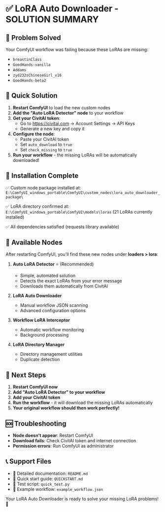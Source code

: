 # ✅ LoRA Auto Downloader - SOLUTION SUMMARY

## 🎯 **Problem Solved**

Your ComfyUI workflow was failing because these LoRAs are missing:
- `breastinClass`
- `GoodHands-vanilla` 
- `Addams`
- `zyd232sChineseGirl_v16`
- `GoodHands-beta2`

## 🚀 **Quick Solution**

1. **Restart ComfyUI** to load the new custom nodes
2. **Add the "Auto LoRA Detector" node** to your workflow
3. **Get your CivitAI token**:
   - Go to https://civitai.com → Account Settings → API Keys
   - Generate a new key and copy it
4. **Configure the node**:
   - Paste your CivitAI token
   - Set `auto_download` to `true`
   - Set `check_missing` to `true`
5. **Run your workflow** - the missing LoRAs will be automatically downloaded!

## 📁 **Installation Complete**

✅ Custom node package installed at:
`E:\ComfyUI_windows_portable\ComfyUI\custom_nodes\lora_auto_downloader_package\`

✅ LoRA directory confirmed at:
`E:\ComfyUI_windows_portable\ComfyUI\models\loras` (21 LoRAs currently installed)

✅ All dependencies satisfied (requests library available)

## 🔧 **Available Nodes**

After restarting ComfyUI, you'll find these new nodes under **loaders > lora**:

1. **Auto LoRA Detector** ⭐ (Recommended)
   - Simple, automated solution
   - Detects the exact LoRAs from your error message
   - Downloads them automatically from CivitAI

2. **LoRA Auto Downloader**
   - Manual workflow JSON scanning
   - Advanced configuration options

3. **Workflow LoRA Interceptor**
   - Automatic workflow monitoring
   - Background processing

4. **LoRA Directory Manager**
   - Directory management utilities
   - Duplicate detection

## 🎯 **Next Steps**

1. **Restart ComfyUI now**
2. **Add "Auto LoRA Detector" to your workflow**
3. **Add your CivitAI token**
4. **Run the workflow** - it will download the missing LoRAs automatically
5. **Your original workflow should then work perfectly!**

## 🆘 **Troubleshooting**

- **Node doesn't appear**: Restart ComfyUI
- **Download fails**: Check CivitAI token and internet connection
- **Permission errors**: Run ComfyUI as administrator

## 📞 **Support Files**

- 📖 Detailed documentation: `README.md`
- 🚀 Quick start guide: `QUICKSTART.md`
- 🔧 Test script: `quick_test.py`
- 📝 Example workflow: `example_workflow.json`

Your LoRA Auto Downloader is ready to solve your missing LoRA problems! 🎉
